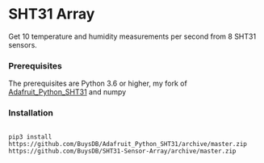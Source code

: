 # SHT31 Array

Get 10 temperature and humidity measurements per second from 8 SHT31 sensors.

### Prerequisites

The prerequisites are Python 3.6 or higher, my fork of [Adafruit_Python_SHT31](https://github.com/BuysDB/Adafruit_Python_SHT31) and numpy

### Installation
```

pip3 install https://github.com/BuysDB/Adafruit_Python_SHT31/archive/master.zip https://github.com/BuysDB/SHT31-Sensor-Array/archive/master.zip
```

